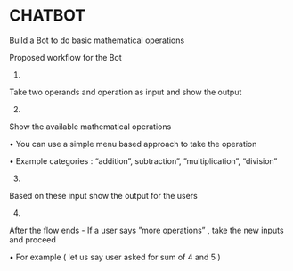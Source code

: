 # CHATBOT

Build a Bot to do basic mathematical operations

Proposed workflow for the Bot

1.
Take two operands and operation as input and show the output

2.
Show the available mathematical operations

•
You can use a simple menu based approach to take the operation

•
Example categories : “addition”, subtraction”, ”multiplication”, “division”

3.
Based on these input show the output for the users

4.
After the flow ends - If a user says ”more operations” , take the new inputs and proceed

•
For example ( let us say user asked for sum of 4 and 5 )
